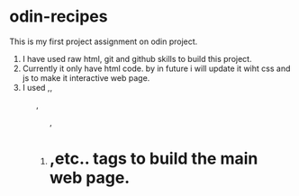 # odin-recipes
This is my first project assignment on odin project.

1. I have used raw html, git and github skills to build this project.
2. Currently it only have html code. by in future i will update it wiht css and js to make it interactive web page.
3. I used <a>,<img>,<ul>,<ol>,<li><h1>,etc.. tags to build the main web page.